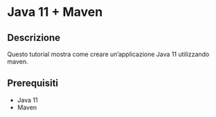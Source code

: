 # Java 11 + Maven

## Descrizione
Questo tutorial mostra come creare un’applicazione Java 11 utilizzando maven.

## Prerequisiti
- Java 11
- Maven